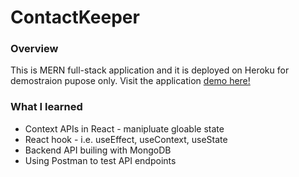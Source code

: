 # ContactKeeper
### Overview
This is MERN full-stack application and it is deployed on Heroku for demostraion pupose only. Visit the application [demo here!](https://aqueous-inlet-45037.herokuapp.com/)

### What I learned
* Context APIs in React - manipluate gloable state
* React hook - i.e. useEffect, useContext, useState
* Backend API builing with MongoDB
* Using Postman to test API endpoints
